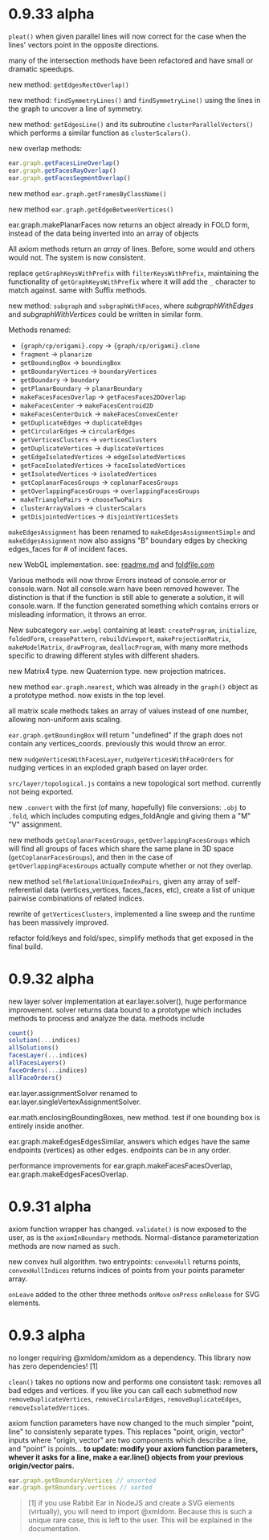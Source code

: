 # 0.9.33 alpha

`pleat()` when given parallel lines will now correct for the case when the lines' vectors point in the opposite directions.

many of the intersection methods have been refactored and have small or dramatic speedups.

new method: `getEdgesRectOverlap()`

new method: `findSymmetryLines()` and `findSymmetryLine()` using the lines in the graph to uncover a line of symmetry.

new method: `getEdgesLine()` and its subroutine `clusterParallelVectors()` which performs a similar function as `clusterScalars()`.

new overlap methods:

```javascript
ear.graph.getFacesLineOverlap()
ear.graph.getFacesRayOverlap()
ear.graph.getFacesSegmentOverlap()
```

new method `ear.graph.getFramesByClassName()`

new method `ear.graph.getEdgeBetweenVertices()`

ear.graph.makePlanarFaces now returns an object already in FOLD form, instead of the data being inverted into an array of objects

All axiom methods return an *array* of lines. Before, some would and others would not. The system is now consistent.

replace `getGraphKeysWithPrefix` with `filterKeysWithPrefix`, maintaining the functionality of `getGraphKeysWithPrefix` where it will add the `_` character to match against. same with Suffix methods.

new method: `subgraph` and `subgraphWithFaces`, where *subgraphWithEdges* and *subgraphWithVertices* could be written in similar form.

Methods renamed:

- `{graph/cp/origami}.copy` -> `{graph/cp/origami}.clone`
- `fragment` -> `planarize`
- `getBoundingBox` -> `boundingBox`
- `getBoundaryVertices` -> `boundaryVertices`
- `getBoundary` -> `boundary`
- `getPlanarBoundary` -> `planarBoundary`
- `makeFacesFacesOverlap` -> `getFacesFaces2DOverlap`
- `makeFacesCenter` -> `makeFacesCentroid2D`
- `makeFacesCenterQuick` -> `makeFacesConvexCenter`
- `getDuplicateEdges` -> `duplicateEdges`
- `getCircularEdges` -> `circularEdges`
- `getVerticesClusters` -> `verticesClusters`
- `getDuplicateVertices` -> `duplicateVertices`
- `getEdgeIsolatedVertices` -> `edgeIsolatedVertices`
- `getFaceIsolatedVertices` -> `faceIsolatedVertices`
- `getIsolatedVertices` -> `isolatedVertices`
- `getCoplanarFacesGroups` -> `coplanarFacesGroups`
- `getOverlappingFacesGroups` -> `overlappingFacesGroups`
- `makeTrianglePairs` -> `chooseTwoPairs`
- `clusterArrayValues` -> `clusterScalars`
- `getDisjointedVertices` -> `disjointVerticesSets`

`makeEdgesAssignment` has been renamed to `makeEdgesAssignmentSimple` and `makeEdgesAssignment` now also assigns "B" boundary edges by checking edges_faces for # of incident faces.

new WebGL implementation. see: [readme.md](https://github.com/robbykraft/Origami/tree/master/src/webgl) and [foldfile.com](https://foldfile.com)

Various methods will now throw Errors instead of console.error or console.warn. Not all console.warn have been removed however. The distinction is that if the function is still able to generate a solution, it will console.warn. If the function generated something which contains errors or misleading information, it throws an error.

New subcategory `ear.webgl` containing at least: `createProgram`, `initialize`, `foldedForm`, `creasePattern`, `rebuildViewport`, `makeProjectionMatrix`, `makeModelMatrix`, `drawProgram`, `deallocProgram`, with many more methods specific to drawing different styles with different shaders.

new Matrix4 type. new Quaternion type. new projection matrices.

new method `ear.graph.nearest`, which was already in the `graph()` object as a prototype method. now exists in the top level.

all matrix scale methods takes an array of values instead of one number, allowing non-uniform axis scaling.

`ear.graph.getBoundingBox` will return "undefined" if the graph does not contain any vertices_coords. previously this would throw an error.

new `nudgeVerticesWithFacesLayer`, `nudgeVerticesWithFaceOrders` for nudging vertices in an exploded graph based on layer order.

`src/layer/topological.js` contains a new topological sort method. currently not being exported.

new `.convert` with the first (of many, hopefully) file conversions: `.obj` to `.fold`, which includes computing edges_foldAngle and giving them a "M" "V" assignment.

new methods `getCoplanarFacesGroups`,  `getOverlappingFacesGroups` which will find all groups of faces which share the same plane in 3D space (`getCoplanarFacesGroups`), and then in the case of `getOverlappingFacesGroups` actually compute whether or not they overlap.

new method `selfRelationalUniqueIndexPairs`, given any array of self-referential data (vertices_vertices, faces_faces, etc), create a list of unique pairwise combinations of related indices.

rewrite of `getVerticesClusters`, implemented a line sweep and the runtime has been massively improved.

refactor fold/keys and fold/spec, simplify methods that get exposed in the final build.

# 0.9.32 alpha

new layer solver implementation at ear.layer.solver(), huge performance improvement. solver returns data bound to a prototype which includes methods to process and analyze the data. methods include

```javascript
count()
solution(...indices)
allSolutions()
facesLayer(...indices)
allFacesLayers()
faceOrders(...indices)
allFaceOrders()
```

ear.layer.assignmentSolver renamed to ear.layer.singleVertexAssignmentSolver.

ear.math.enclosingBoundingBoxes, new method. test if one bounding box is entirely inside another.

ear.graph.makeEdgesEdgesSimilar, answers which edges have the same endpoints (vertices) as other edges. endpoints can be in any order.

performance improvements for ear.graph.makeFacesFacesOverlap, ear.graph.makeEdgesFacesOverlap.

# 0.9.31 alpha

axiom function wrapper has changed. `validate()` is now exposed to the user, as is the `axiomInBoundary` methods. Normal-distance parameterization methods are now named as such.

new convex hull algorithm. two entrypoints: `convexHull` returns points, `convexHullIndices` returns indices of points from your points parameter array.

`onLeave` added to the other three methods `onMove` `onPress` `onRelease` for SVG elements.

# 0.9.3 alpha

no longer requiring @xmldom/xmldom as a dependency. This library now has zero dependencies! [1]

`clean()` takes no options now and performs one consistent task: removes all bad edges and vertices. if you like you can call each submethod now `removeDuplicateVertices`, `removeCircularEdges`, `removeDuplicateEdges`, `removeIsolatedVertices`.

axiom function parameters have now changed to the much simpler "point, line" to consistenly separate types. This replaces "point, origin, vector" inputs where "origin, vector" are two components which describe a line, and "point" is points... **to update: modify your axiom function parameters, whever it asks for a line, make a ear.line() objects from your previous origin/vector pairs.**

```javascript
ear.graph.getBoundaryVertices // unsorted
ear.graph.getBoundary.vertices // sorted
```

> [1] if you use Rabbit Ear in NodeJS and create a SVG elements (virtually), you will need to import @xmldom. Because this is such a unique rare case, this is left to the user. This will be explained in the documentation.
